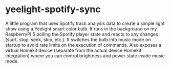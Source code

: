# yeelight-spotify-sync

A little program that uses Spotify track analysis data to create a simple light show using a Yeelight smart color bulb.
It runs in the background on my RaspberryPI 5 polling the Spotify player state and reacts to any changes (start, stop, seek, skip, etc.).
It switches the bulb into music mode on startup to avoid rate limits on the execution of commands.
Also exposes a virtual Homekit device (separate from the actual device Homekit integration) where you can control brightness and power state inside music mode.

